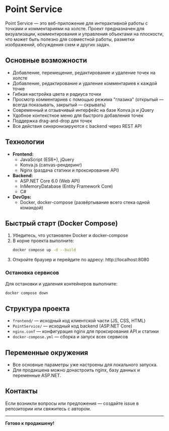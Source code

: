 # Point Service

Point Service — это веб-приложение для интерактивной работы с точками и комментариями на холсте. Проект предназначен для визуализации, комментирования и управления объектами на плоскости, что может быть полезно для совместной работы, разметки изображений, обсуждения схем и других задач.

## Основные возможности
- Добавление, перемещение, редактирование и удаление точек на холсте
- Добавление, редактирование и удаление комментариев к каждой точке
- Гибкая настройка цвета и радиуса точки
- Просмотр комментариев с помощью режима "глазика" (открытый — всегда показывать, закрытый — скрывать)
- Современный и отзывчивый интерфейс на базе Konva.js и jQuery
- Удобное контекстное меню для быстрого добавления точек
- Поддержка drag-and-drop для точек
- Все действия синхронизируются с backend через REST API

## Технологии
- **Frontend:**
  - JavaScript (ES6+), jQuery
  - Konva.js (canvas-рендеринг)
  - Nginx (раздача статики и проксирование API)
- **Backend:**
  - ASP.NET Core 6.0 (Web API)
  - InMemoryDatabase (Entity Framework Core)
  - C#
- **DevOps:**
  - Docker, docker-compose (развёртывание всего стека одной командой)

## Быстрый старт (Docker Compose)

1. Убедитесь, что установлен Docker и docker-compose
2. В корне проекта выполните:
   ```sh
   docker compose up -d --build
   ```
3. Откройте браузер и перейдите по адресу: http://localhost:8080

### Остановка сервисов
Для остановки и удаления контейнеров выполните:
```sh
docker compose down
```

## Структура проекта
- `frontend/` — исходный код клиентской части (JS, CSS, HTML)
- `PointService/` — исходный код backend (ASP.NET Core)
- `nginx.conf` — конфигурация nginx для проксирования API и статики
- `docker-compose.yml` — сборка и запуск всех сервисов

## Переменные окружения
- Все основные параметры уже настроены для локального запуска.
- Для продакшена можно донастроить nginx, базу данных и переменные ASP.NET.

## Контакты
Если возникли вопросы или предложения — создайте issue в репозитории или свяжитесь с автором.

---

**Готово к продакшену!**
